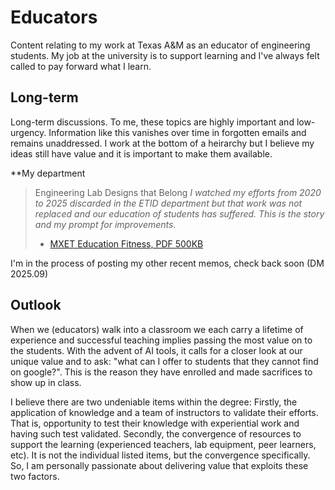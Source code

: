 # Educators

Content relating to my work at Texas A&M as an educator of engineering students. My job at the university is to support learning and I've always felt called to pay forward what I learn.

## Long-term 
Long-term discussions.  To me, these topics are highly important and low-urgency.  Information like this vanishes over time in forgotten emails and remains unaddressed.  I work at the bottom of a heirarchy but I believe my ideas still have value and it is important to make them available.

**My department
>
> Engineering Lab Designs that Belong
> _I watched my efforts from 2020 to 2025 discarded in the ETID department but that work was not replaced and our education of students has suffered. This is the story and my prompt for improvements._
> * [MXET Education Fitness, PDF 500KB](docs/2025_MXET_Education_Fitness_v2.pdf)
>
>

I'm in the process of posting my other recent memos, check back soon (DM 2025.09)


## Outlook

When we (educators) walk into a classroom we each carry a lifetime of experience and successful teaching implies passing the most value on to the students.  With the advent of AI tools, it calls for a closer look at our unique value and to ask: "what can I offer to students that they cannot find on google?".  This is the reason they have enrolled and made sacrifices to show up in class.  

I believe there are two undeniable items within the degree: Firstly, the application of knowledge and a team of instructors to validate their efforts.  That is, opportunity to test their knowledge with experiential work and having such test validated. Secondly, the convergence of resources to support the learning (experienced teachers, lab equipment, peer learners, etc).  It is not the individual listed items, but the convergence specifically.  So, I am personally passionate about delivering value that exploits these two factors.
